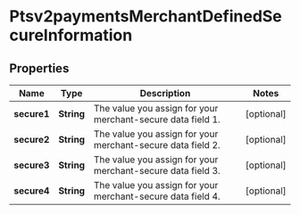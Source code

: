
# Ptsv2paymentsMerchantDefinedSecureInformation

## Properties
Name | Type | Description | Notes
------------ | ------------- | ------------- | -------------
**secure1** | **String** | The value you assign for your merchant-secure data field 1.  |  [optional]
**secure2** | **String** | The value you assign for your merchant-secure data field 2.  |  [optional]
**secure3** | **String** | The value you assign for your merchant-secure data field 3.  |  [optional]
**secure4** | **String** | The value you assign for your merchant-secure data field 4.  |  [optional]



